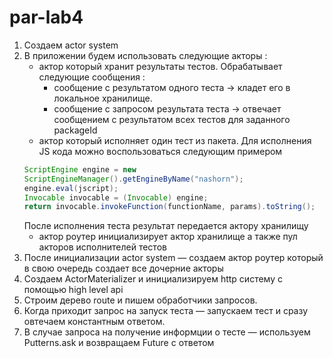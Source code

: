 # par-lab4

1. Создаем actor system
2. В приложении будем использовать следующие акторы :
   - актор который хранит результаты тестов.
      Обрабатывает следующие сообщения :
      - cообщение с результатом одного теста → кладет его в локальное хранилище.
      - cообщение с запросом результата теста → отвечает сообщением с результатом всех тестов для заданного packageId
   - актор который исполняет один тест из пакета.
   Для исполнения JS кода можно воспользоваться следующим примером
   ```java
   ScriptEngine engine = new
   ScriptEngineManager().getEngineByName("nashorn");
   engine.eval(jscript);
   Invocable invocable = (Invocable) engine;
   return invocable.invokeFunction(functionName, params).toString();
   ```
   После исполнения теста результат передается актору хранилищу
   - актор роутер
   инициализирует актор хранилище а также пул акторов исполнителей тестов
3. После инициализации actor system — создаем актор роутер который в свою
очередь создает все дочерние акторы
4. Создаем ActorMaterializer и инициализируем http систему с помощью
high level api
5. Cтроим дерево route и пишем обработчики запросов.
6. Когда приходит запрос на запуск теста — запускаем тест и сразу
овтечаем константным ответом.
7. В случае запроса на получение информции о тесте — используем
Putterns.ask и возвращаем Future с ответом

